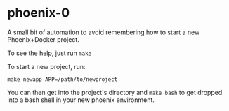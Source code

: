 # phoenix-0

A small bit of automation to avoid remembering how to start a new Phoenix+Docker
project.

To see the help, just run `make`

To start a new project, run:

    make newapp APP=/path/to/newproject
    
You can then get into the project's directory and `make bash` to get dropped
into a bash shell in your new phoenix environment.
